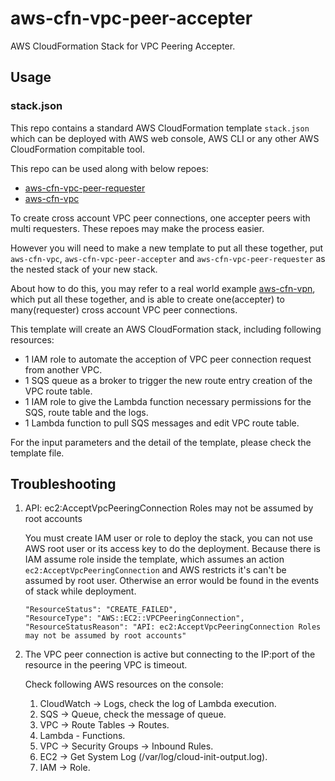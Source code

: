 # aws-cfn-vpc-peer-accepter

AWS CloudFormation Stack for VPC Peering Accepter.

## Usage

### stack.json

This repo contains a standard AWS CloudFormation template `stack.json`
which can be deployed with AWS web console, AWS CLI or any other AWS
CloudFormation compitable tool.

This repo can be used along with below repoes:

* [aws-cfn-vpc-peer-requester](https://github.com/alexzhangs/aws-cfn-vpc-peer-requester)
* [aws-cfn-vpc](https://github.com/alexzhangs/aws-cfn-vpc)

To create cross account VPC peer connections, one accepter peers with
multi requesters. These repoes may make the process easier.

However you will need to make a new template to put all these together,
put `aws-cfn-vpc`, `aws-cfn-vpc-peer-accepter` and
`aws-cfn-vpc-peer-requester` as the nested stack of your new stack.

About how to do this, you may refer to a real world example
[aws-cfn-vpn](https://github.com/alexzhangs/aws-cfn-vpn), which put
all these together, and is able to create one(accepter) to many(requester) cross
account VPC peer connections.

This template will create an AWS CloudFormation stack, including
following resources:

* 1 IAM role to automate the acception of VPC peer connection
  request from another VPC.
* 1 SQS queue as a broker to trigger the new route entry creation
  of  the VPC route table.
* 1 IAM role to give the Lambda function necessary permissions for the
SQS, route table and the logs.
* 1 Lambda function to pull SQS messages and edit VPC route table.

For the input parameters and the detail of the template, please check the template
file.

## Troubleshooting

1. API: ec2:AcceptVpcPeeringConnection Roles may not be assumed by root accounts

   You must create IAM user or role to deploy the
   stack, you can not use AWS root user or its access key to do the
   deployment. Because there is IAM assume role inside the template,
   which assumes an action `ec2:AcceptVpcPeeringConnection` and AWS
   restricts it's can't be assumed by root user. Otherwise an error would
   be found in the events of stack while deployment.

   ```
   "ResourceStatus": "CREATE_FAILED",
   "ResourceType": "AWS::EC2::VPCPeeringConnection",
   "ResourceStatusReason": "API: ec2:AcceptVpcPeeringConnection Roles may not be assumed by root accounts"
   ```

1. The VPC peer connection is active but connecting to the IP:port of the resource in the peering VPC is timeout.

   Check following AWS resources on the console:

   1. CloudWatch -> Logs, check the log of Lambda execution.
   2. SQS -> Queue, check the message of queue.
   3. VPC -> Route Tables -> Routes.
   4. Lambda - Functions.
   5. VPC -> Security Groups -> Inbound Rules.
   6. EC2 -> Get System Log (/var/log/cloud-init-output.log).
   7. IAM -> Role.
